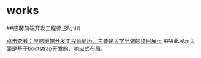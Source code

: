# works
##应聘前端开发工程师_罗小川

[点击查看：应聘前端开发工程师简历，主要是大学里做的项目展示](http://lxchuan12.github.io/works)
###此展示页面是基于bootstrap开发的，响应式布局。


